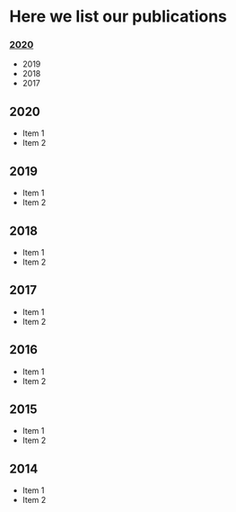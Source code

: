 # Here we list our publications

### [2020](publications/2020.md)

* 2019
* 2018
* 2017


## 2020
* Item 1
* Item 2

## 2019
* Item 1
* Item 2

## 2018
* Item 1
* Item 2

## 2017
* Item 1
* Item 2

## 2016
* Item 1
* Item 2

## 2015
* Item 1
* Item 2


## 2014
* Item 1
* Item 2
